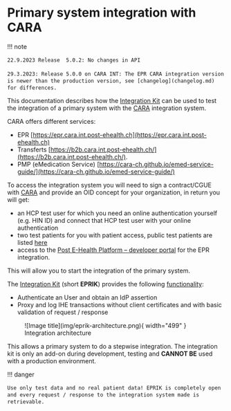 # Primary system integration with CARA

!!! note

    22.9.2023 Release  5.0.2: No changes in API 

    29.3.2023: Release 5.0.0 on CARA INT: The EPR CARA integration version is newer than the production version, see [changelog](changelog.md) for differences.

This documentation describes how the [Integration Kit](https://test.ahdis.ch/eprik-cara/index.html) can be used to test
the integration of a primary system with the [CARA](https://www.cara.ch/) integration system.

CARA offers different services:

- EPR [https://epr.cara.int.post-ehealth.ch](https://epr.cara.int.post-ehealth.ch)
- Transferts [https://b2b.cara.int.post-ehealth.ch/](https://b2b.cara.int.post-ehealth.ch/).
- PMP (eMedication Service) [https://cara-ch.github.io/emed-service-guide/](https://cara-ch.github.io/emed-service-guide/)

To access the integration system you will need to sign a contract/CGUE with [CARA](https://www.cara.ch/) and provide an OID concept for your organization,
in return you will get:

- an HCP test user for which you need an online authentication yourself (e.g. HIN ID) and connect that HCP test user with your online authentication
- two test patients for you with patient access, public test patients are listed [here](testpatients.md) 
- access to the [Post E-Health Platform – developer portal](https://developer.post.ch/en/e-health) for the EPR integration.

This will allow you to start the integration of the primary system.

The [Integration Kit](https://test.ahdis.ch/eprik-cara/index.html) (short **EPRIK**) provides the following [functionality](usecases.md):

- Authenticate an User and obtain an IdP assertion
- Proxy and log IHE transactions without client certificates and with basic validation of request / response 

<figure markdown>
  ![Image title](img/eprik-architecture.png){ width="499" }
  <figcaption>Integration architecture</figcaption>
</figure>

This allows a primary system to do a stepwise integration. The integration kit is only
an add-on during development, testing and **CANNOT BE** used with a production environment.

!!! danger

    Use only test data and no real patient data! EPRIK is completely open 
    and every request / response to the integration system made is retrievable.

